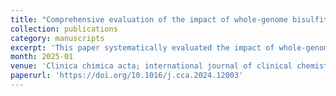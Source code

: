 ```yaml
---
title: "Comprehensive evaluation of the impact of whole-genome bisulfite sequencing (WGBS) on the fragmentomic characteristics of plasma cell-free DNA."
collection: publications
category: manuscripts
excerpt: 'This paper systematically evaluated the impact of whole-genome bisulfite sequencing (WGBS) on cfDNA fragmentomic features compared to WGS, offering insights for liquid biopsy applications. (*first Author*)'
month: 2025-01
venue: 'Clinica chimica acta; international journal of clinical chemistry, 566, 120033.'
paperurl: 'https://doi.org/10.1016/j.cca.2024.12003'
---
```

